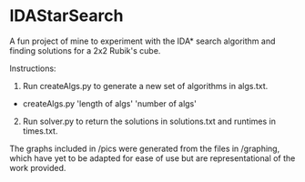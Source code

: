 # IDAStarSearch
A fun project of mine to experiment with the IDA* search algorithm and finding solutions for a 2x2 Rubik's cube.


Instructions:

1. Run createAlgs.py to generate a new set of algorithms in algs.txt.
  - createAlgs.py 'length of algs' 'number of algs'

2. Run solver.py to return the solutions in solutions.txt and runtimes in times.txt.


The graphs included in /pics were generated from the files in /graphing,
which have yet to be adapted for ease of use but are representational
of the work provided.
